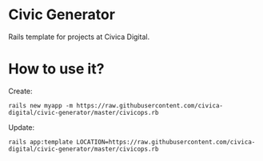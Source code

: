 # Civic Generator

Rails template for projects at Civica Digital.

# How to use it?

Create:
```
rails new myapp -m https://raw.githubusercontent.com/civica-digital/civic-generator/master/civicops.rb
```

Update:
```
rails app:template LOCATION=https://raw.githubusercontent.com/civica-digital/civic-generator/master/civicops.rb
```
